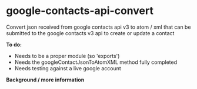 # google-contacts-api-convert
Convert json received from google contacts api v3 to atom / xml that can be submitted to the google contacts v3 api to create or update a contact

<b>To do:</b>

<ul><li>Needs to be a proper module (so 'exports')</li>
<li>Needs the googleContactJsonToAtomXML method fully completed</li>
<li>Needs testing against a live google account</li>
</ul>

<b>Background / more information</b>
